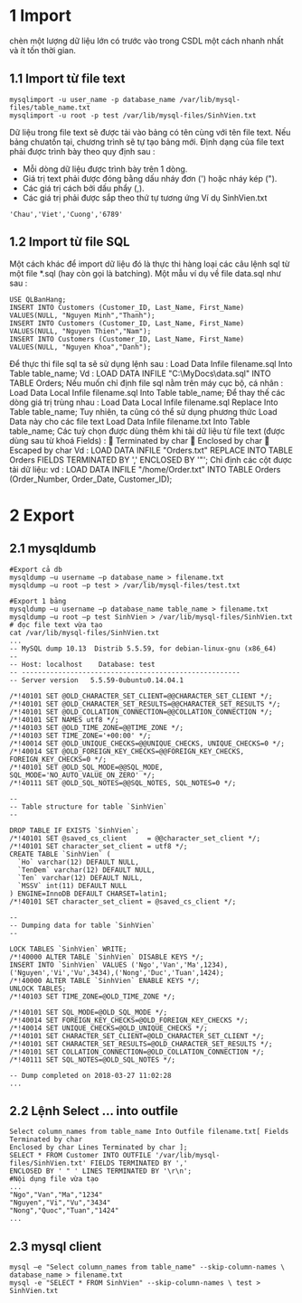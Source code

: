 # 1 Import
chèn một lượng dữ liệu lớn có trước vào trong CSDL một cách nhanh nhất và ít tốn thời gian.
## 1.1 Import từ file text
```
mysqlimport -u user_name -p database_name /var/lib/mysql-files/table_name.txt
mysqlimport -u root -p test /var/lib/mysql-files/SinhVien.txt
```
Dữ liệu trong file text sẽ được tải vào bảng có tên cùng với tên file text. Nếu bảng chưatồn tại, chương trình sẽ tự tạo bảng mới. Định dạng của file text phải được trình bày theo quy định sau :
* Mỗi dòng dữ liệu được trình bày trên 1 dòng.
* Giá trị text phải được đóng bằng dấu nháy đơn (') hoặc nháy kép (").
* Các giá trị cách bởi dấu phẩy (,).
* Các giá trị phải được sắp theo thứ tự tương ứng
Ví dụ SinhVien.txt
```
'Chau','Viet','Cuong','6789'
```
## 1.2 Import từ file SQL
Một cách khác để import dữ liệu đó là thực thi hàng loại các câu lệnh sql từ một file *.sql (hay còn gọi là batching).
Một mẫu ví dụ về file data.sql như sau :
```
USE QLBanHang;
INSERT INTO Customers (Customer_ID, Last_Name, First_Name)
VALUES(NULL, "Nguyen Minh","Thanh");
INSERT INTO Customers (Customer_ID, Last_Name, First_Name)
VALUES(NULL, "Nguyen Thien","Nam");
INSERT INTO Customers (Customer_ID, Last_Name, First_Name)
VALUES(NULL, "Nguyen Khoa","Danh");
```
Để thực thi file sql ta sẽ sử dụng lệnh sau :
Load Data Infile filename.sql Into Table table_name;
Vd : LOAD DATA INFILE "C:\MyDocs\data.sql" INTO TABLE Orders;
Nếu muốn chỉ định file sql nằm trên máy cục bộ, cá nhân :
Load Data Local Infile filename.sql Into Table table_name;
Để thay thế các dòng giá trị trùng nhau :
Load Data Local Infile filename.sql Replace Into Table table_name;
Tuy nhiên, ta cũng có thể sử dụng phương thức Load Data này cho các file text
Load Data Infile filename.txt Into Table table_name;
Các tuỳ chọn được dùng thêm khi tải dữ liệu từ file text (được dùng sau từ khoá
Fields) :
 Terminated by char
 Enclosed by char
 Escaped by char
Vd :
LOAD DATA INFILE "Orders.txt" REPLACE INTO TABLE Orders
FIELDS TERMINATED BY ',' ENCLOSED BY '"';
Chỉ định các cột được tải dữ liệu:
vd : LOAD DATA INFILE "/home/Order.txt"
INTO TABLE Orders
(Order_Number, Order_Date, Customer_ID);
# 2 Export
## 2.1 mysqldumb
```
#Export cả db
mysqldump –u username –p database_name > filename.txt
mysqldump –u root –p test > /var/lib/mysql-files/test.txt

#Export 1 bảng
mysqldump –u username –p database_name table_name > filename.txt
mysqldump –u root –p test SinhVien > /var/lib/mysql-files/SinhVien.txt
# đọc file text vừa tạo
cat /var/lib/mysql-files/SinhVien.txt
...
-- MySQL dump 10.13  Distrib 5.5.59, for debian-linux-gnu (x86_64)
--
-- Host: localhost    Database: test
-- ------------------------------------------------------
-- Server version	5.5.59-0ubuntu0.14.04.1

/*!40101 SET @OLD_CHARACTER_SET_CLIENT=@@CHARACTER_SET_CLIENT */;
/*!40101 SET @OLD_CHARACTER_SET_RESULTS=@@CHARACTER_SET_RESULTS */;
/*!40101 SET @OLD_COLLATION_CONNECTION=@@COLLATION_CONNECTION */;
/*!40101 SET NAMES utf8 */;
/*!40103 SET @OLD_TIME_ZONE=@@TIME_ZONE */;
/*!40103 SET TIME_ZONE='+00:00' */;
/*!40014 SET @OLD_UNIQUE_CHECKS=@@UNIQUE_CHECKS, UNIQUE_CHECKS=0 */;
/*!40014 SET @OLD_FOREIGN_KEY_CHECKS=@@FOREIGN_KEY_CHECKS, FOREIGN_KEY_CHECKS=0 */;
/*!40101 SET @OLD_SQL_MODE=@@SQL_MODE, SQL_MODE='NO_AUTO_VALUE_ON_ZERO' */;
/*!40111 SET @OLD_SQL_NOTES=@@SQL_NOTES, SQL_NOTES=0 */;

--
-- Table structure for table `SinhVien`
--

DROP TABLE IF EXISTS `SinhVien`;
/*!40101 SET @saved_cs_client     = @@character_set_client */;
/*!40101 SET character_set_client = utf8 */;
CREATE TABLE `SinhVien` (
  `Ho` varchar(12) DEFAULT NULL,
  `TenDem` varchar(12) DEFAULT NULL,
  `Ten` varchar(12) DEFAULT NULL,
  `MSSV` int(11) DEFAULT NULL
) ENGINE=InnoDB DEFAULT CHARSET=latin1;
/*!40101 SET character_set_client = @saved_cs_client */;

--
-- Dumping data for table `SinhVien`
--

LOCK TABLES `SinhVien` WRITE;
/*!40000 ALTER TABLE `SinhVien` DISABLE KEYS */;
INSERT INTO `SinhVien` VALUES ('Ngo','Van','Ma',1234),('Nguyen','Vi','Vu',3434),('Nong','Duc','Tuan',1424);
/*!40000 ALTER TABLE `SinhVien` ENABLE KEYS */;
UNLOCK TABLES;
/*!40103 SET TIME_ZONE=@OLD_TIME_ZONE */;

/*!40101 SET SQL_MODE=@OLD_SQL_MODE */;
/*!40014 SET FOREIGN_KEY_CHECKS=@OLD_FOREIGN_KEY_CHECKS */;
/*!40014 SET UNIQUE_CHECKS=@OLD_UNIQUE_CHECKS */;
/*!40101 SET CHARACTER_SET_CLIENT=@OLD_CHARACTER_SET_CLIENT */;
/*!40101 SET CHARACTER_SET_RESULTS=@OLD_CHARACTER_SET_RESULTS */;
/*!40101 SET COLLATION_CONNECTION=@OLD_COLLATION_CONNECTION */;
/*!40111 SET SQL_NOTES=@OLD_SQL_NOTES */;

-- Dump completed on 2018-03-27 11:02:28
...

```
## 2.2 Lệnh Select ... into outfile
```
Select column_names from table_name Into Outfile filename.txt[ Fields Terminated by char 
Enclosed by char Lines Terminated by char ];
SELECT * FROM Customer INTO OUTFILE '/var/lib/mysql-files/SinhVien.txt' FIELDS TERMINATED BY ',' 
ENCLOSED BY ' " ' LINES TERMINATED BY '\r\n';
#Nội dụng file vừa tạo
...
"Ngo","Van","Ma","1234"
"Nguyen","Vi","Vu","3434"
"Nong","Quoc","Tuan","1424"
...
```
## 2.3 mysql client
```
mysql –e "Select column_names from table_name" --skip-column-names \ database_name > filename.txt
mysql -e "SELECT * FROM SinhVien" --skip-column-names \ test > SinhVien.txt
```
